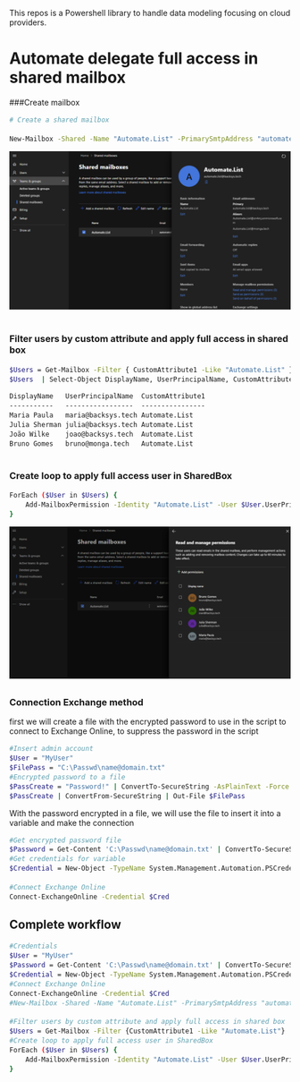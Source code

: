 
This repos is a Powershell library to handle data modeling focusing on cloud providers.
# Automate delegate full access in shared mailbox


###Create mailbox

```bash
# Create a shared mailbox

New-Mailbox -Shared -Name "Automate.List" -PrimarySmtpAddress "automate.list@backsys.tech"

```
![](https://github.com/BrunoPolezaGomes/PowerShell/blob/main/Shared_MailBox_Automate_Delegate_User/Images/Shared_Mailbox_Created.png?raw=true)

# 

### Filter users by custom attribute and apply full access in shared box
```bash
$Users = Get-Mailbox -Filter { CustomAttribute1 -Like "Automate.List" }
$Users  | Select-Object DisplayName, UserPrincipalName, CustomAttribute1
```
```xml
DisplayName   UserPrincipalName  CustomAttribute1
-----------   -----------------  ----------------
Maria Paula   maria@backsys.tech Automate.List
Julia Sherman julia@backsys.tech Automate.List
João Wilke    joao@backsys.tech  Automate.List
Bruno Gomes   bruno@monga.tech   Automate.List

```
# 

### Create loop to apply full access user in SharedBox

```bash
ForEach ($User in $Users) {
    Add-MailboxPermission -Identity "Automate.List" -User $User.UserPrincipalName -AccessRights FullAccess -InheritanceType All
}
```
![](https://github.com/BrunoPolezaGomes/PowerShell/blob/main/Shared_MailBox_Automate_Delegate_User/Images/Shared_Mailbox_Users.png?raw=true)


## 
### Connection Exchange method

first we will create a file with the encrypted password to use in the script to connect to Exchange Online, to suppress the password in the script

```bash
#Insert admin account
$User = "MyUser"
$FilePass = "C:\Passwd\name@domain.txt"
#Encrypted password to a file
$PassCreate = "Password!" | ConvertTo-SecureString -AsPlainText -Force
$PassCreate | ConvertFrom-SecureString | Out-File $FilePass
```

With the password encrypted in a file, we will use the file to insert it into a variable and make the connection

```bash
#Get encrypted password file
$Password = Get-Content 'C:\Passwd\name@domain.txt' | ConvertTo-SecureString
#Get credentials for variable
$Credential = New-Object -TypeName System.Management.Automation.PSCredential -ArgumentList $User, $Password

#Connect Exchange Online
Connect-ExchangeOnline -Credential $Cred
```

## Complete workflow

```bash
#Credentials
$User = "MyUser"
$Password = Get-Content 'C:\Passwd\name@domain.txt' | ConvertTo-SecureString
$Credential = New-Object -TypeName System.Management.Automation.PSCredential -ArgumentList $User, $Password
#Connect Exchange Online
Connect-ExchangeOnline -Credential $Cred
#New-Mailbox -Shared -Name "Automate.List" -PrimarySmtpAddress "automate.list@backsys.tech"

#Filter users by custom attribute and apply full access in shared box
$Users = Get-Mailbox -Filter {CustomAttribute1 -Like "Automate.List"}
#Create loop to apply full access user in SharedBox
ForEach ($User in $Users) {
    Add-MailboxPermission -Identity "Automate.List" -User $User.UserPrincipalName -AccessRights FullAccess -InheritanceType All
}
```
